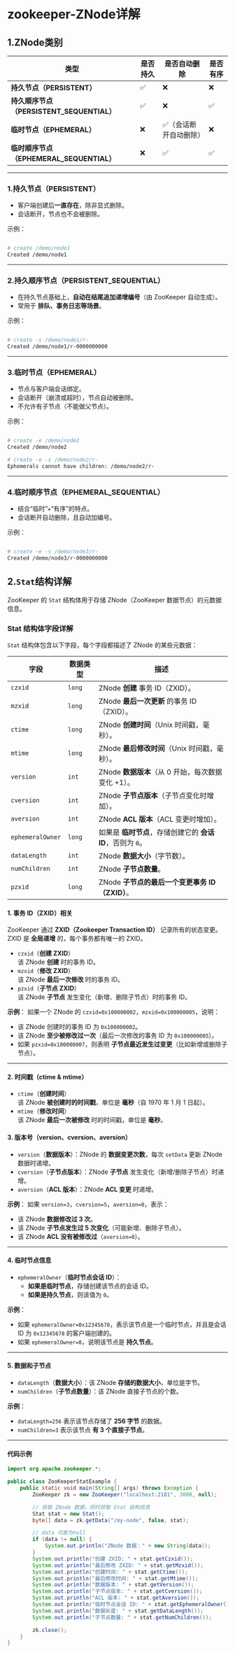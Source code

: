 # zookeeper-ZNode详解

## 1.ZNode类别

| 类型 | 是否持久 | 是否自动删除 | 是否有序 |
|------|-----------|----------------|-------------|
| **持久节点（PERSISTENT）** | ✅ | ❌ | ❌ |
| **持久顺序节点（PERSISTENT_SEQUENTIAL）** | ✅ | ❌ | ✅ |
| **临时节点（EPHEMERAL）** | ❌ | ✅（会话断开自动删除） | ❌ |
| **临时顺序节点（EPHEMERAL_SEQUENTIAL）** | ❌ | ✅ | ✅ |

---

### 1.**持久节点（PERSISTENT）**
- 客户端创建后**一直存在**，除非显式删除。
- 会话断开，节点也不会被删除。


示例：
```bash

# create /demo/node1
Created /demo/node1
```

---

### 2.**持久顺序节点（PERSISTENT_SEQUENTIAL）**
- 在持久节点基础上，**自动在结尾追加递增编号**（由 ZooKeeper 自动生成）。
- 常用于 **排队、事务日志等场景**。

示例：

```bash

# create -s /demo/node1/r-
Created /demo/node1/r-0000000000

```

---

### 3.**临时节点（EPHEMERAL）**
- 节点与客户端会话绑定。
- 会话断开（崩溃或超时），节点自动被删除。
- 不允许有子节点（不能做父节点）。

示例：

```bash

# create -e /demo/node2
Created /demo/node2

# create -e -s /demo/node2/r-
Ephemerals cannot have children: /demo/node2/r-
```

---

### 4.**临时顺序节点（EPHEMERAL_SEQUENTIAL）**
- 结合“临时”+“有序”的特点。
- 会话断开自动删除，且自动加编号。

示例：

```bash

# create -e -s /demo/node3/r-
Created /demo/node3/r-0000000000

```

## 2.`Stat`结构详解

ZooKeeper 的 `Stat` 结构体用于存储 ZNode（ZooKeeper 数据节点）的元数据信息。


### **Stat 结构体字段详解**
`Stat` 结构体包含以下字段，每个字段都描述了 ZNode 的某些元数据：

| **字段**               | **数据类型** | **描述** |
|------------------------|------------|----------|
| `czxid`               | `long`     | ZNode **创建** 事务 ID（ZXID）。|
| `mzxid`               | `long`     | ZNode **最后一次更新** 的事务 ID（ZXID）。|
| `ctime`               | `long`     | ZNode **创建时间**（Unix 时间戳，毫秒）。|
| `mtime`               | `long`     | ZNode **最后修改时间**（Unix 时间戳，毫秒）。|
| `version`             | `int`      | ZNode **数据版本**（从 0 开始，每次数据变化 +1）。|
| `cversion`           | `int`      | ZNode **子节点版本**（子节点变化时增加）。|
| `aversion`           | `int`      | ZNode **ACL 版本**（ACL 变更时增加）。|
| `ephemeralOwner`      | `long`     | 如果是 **临时节点**，存储创建它的 **会话 ID**，否则为 `0`。|
| `dataLength`         | `int`      | ZNode **数据大小**（字节数）。|
| `numChildren`       | `int`      | ZNode **子节点数量**。|
| `pzxid`               | `long`     | ZNode **子节点的最后一个变更事务 ID（ZXID）**。|


#### 1. **事务 ID（ZXID）相关**
ZooKeeper 通过 **ZXID（Zookeeper Transaction ID）** 记录所有的状态变更。ZXID 是 **全局递增** 的，每个事务都有唯一的 ZXID。

- `czxid`（**创建 ZXID**）  
  该 ZNode **创建** 时的事务 ID。
- `mzxid`（**修改 ZXID**）  
  该 ZNode **最后一次修改** 时的事务 ID。
- `pzxid`（**子节点 ZXID**）  
  该 ZNode **子节点** 发生变化（新增、删除子节点）时的事务 ID。

**示例**：
如果一个 ZNode 的 `czxid=0x100000002`，`mzxid=0x100000005`，说明：
- 该 ZNode 创建时的事务 ID 为 `0x100000002`。
- 该 ZNode **至少被修改过一次**（最后一次修改的事务 ID 为 `0x100000005`）。
- 如果 `pzxid=0x100000007`，则表明 **子节点最近发生过变更**（比如新增或删除子节点）。

---

#### 2. **时间戳（ctime & mtime）**
- `ctime`（**创建时间**）  
  该 ZNode **被创建时的时间戳**，单位是 **毫秒**（自 1970 年 1 月 1 日起）。
- `mtime`（**修改时间**）  
  该 ZNode **最后一次被修改** 时的时间戳，单位是 **毫秒**。


#### 3. **版本号（version、cversion、aversion）**
- `version`（**数据版本**）：ZNode 的 **数据变更次数**，每次 `setData` 更新 ZNode 数据时递增。
- `cversion`（**子节点版本**）：ZNode **子节点** 发生变化（新增/删除子节点）时递增。
- `aversion`（**ACL 版本**）：ZNode **ACL 变更** 时递增。

**示例**：
如果 `version=3`，`cversion=5`，`aversion=0`，表示：
- 该 ZNode **数据修改过 3 次**。
- 该 ZNode **子节点发生过 5 次变化**（可能新增、删除子节点）。
- 该 ZNode **ACL 没有被修改过**（`aversion=0`）。

---

#### 4. **临时节点信息**
- `ephemeralOwner`（**临时节点会话 ID**）：
  - **如果是临时节点**，存储创建该节点的会话 ID。
  - **如果是持久节点**，则该值为 `0`。

**示例**：
- 如果 `ephemeralOwner=0x12345678`，表示该节点是一个临时节点，并且是会话 ID 为 `0x12345678` 的客户端创建的。
- 如果 `ephemeralOwner=0`，说明该节点是 **持久节点**。

---

#### 5. **数据和子节点**
- `dataLength`（**数据大小**）：该 ZNode **存储的数据大小**，单位是字节。
- `numChildren`（**子节点数量**）：该 ZNode 直接子节点的个数。

**示例**：
- `dataLength=256` 表示该节点存储了 **256 字节** 的数据。
- `numChildren=3` 表示该节点 **有 3 个直接子节点**。

---

#### 代码示例

```java
import org.apache.zookeeper.*;

public class ZooKeeperStatExample {
    public static void main(String[] args) throws Exception {
        ZooKeeper zk = new ZooKeeper("localhost:2181", 3000, null);

        // 获取 ZNode 数据，同时获取 Stat 结构信息
        Stat stat = new Stat();
        byte[] data = zk.getData("/my-node", false, stat);

        // data 可能为null
        if (data != null) {
            System.out.println("ZNode 数据：" + new String(data));
        }
        System.out.println("创建 ZXID: " + stat.getCzxid());
        System.out.println("最后修改 ZXID: " + stat.getMzxid());
        System.out.println("创建时间: " + stat.getCtime());
        System.out.println("最后修改时间: " + stat.getMtime());
        System.out.println("数据版本: " + stat.getVersion());
        System.out.println("子节点版本: " + stat.getCversion());
        System.out.println("ACL 版本: " + stat.getAversion());
        System.out.println("临时节点会话 ID: " + stat.getEphemeralOwner());
        System.out.println("数据长度: " + stat.getDataLength());
        System.out.println("子节点数量: " + stat.getNumChildren());

        zk.close();
    }
}
```
